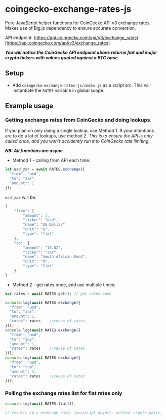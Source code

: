 # coingecko-exchange-rates-js
Pure JavaScript helper functions for CoinGecko API v3 exchange rates. Makes use of Big.js dependency to ensure accurate conversion.

API endpoint: (https://api.coingecko.com/api/v3/exchange_rates)[https://api.coingecko.com/api/v3/exchange_rates]

***You will notice the CoinGecko API endpoint above returns fiat and major crypto tickers with values quoted against a BTC base***

## Setup

* Add `coingecko-exchange-rates-js/index.js` as a script src. This will instantiate the `RATES` variable in global scope.

## Example usage

### Getting exchange rates from CoinGecko and doing lookups.
If you plan on only doing a single lookup, use Method 1.
If your intentions are to do a lot of lookups, use method 2. _This is to ensure the API is only called once, and you won't accidently run into CoinGecko rate limiting._

***NB: All functions are async***

* Method 1 - calling from API each time:

```javascript
let usd_zar = await RATES.exchange({
  "from": "usd",
  "to": "zar",
  "amount": 1
});
```
`usd_zar` will be:
```javascript
{
    "from": {
        "amount": 1,
        "ticker": "usd",
        "name": "US Dollar",
        "unit": "$",
        "type": "fiat"
    },
    "to": {
        "amount": "15.82",
        "ticker": "zar",
        "name": "South African Rand",
        "unit": "R",
        "type": "fiat"
    }
}
```

* Method 2 - get rates once, and use multiple times:

```javascript
var rates = await RATES.get(); // get rates once

console.log(await RATES.exchange({
  "from": "usd",
  "to": "zar",
  "amount": 1,
  "rates": rates    //reuse of rates
}));
console.log(await RATES.exchange({
  "from": "usd",
  "to": "jpy",
  "amount": 1,
  "rates": rates    //reuse of rates
}));
console.log(await RATES.exchange({
  "from": "usd",
  "to": "rup",
  "amount": 1,
  "rates": rates    //reuse of rates
}));
```

### Polling the exchange rates list for fiat rates only

```javascript
console.log(await RATES.fiat());

// results in a exchange rates javascript object, without crypto pairs, only fiat.

```
